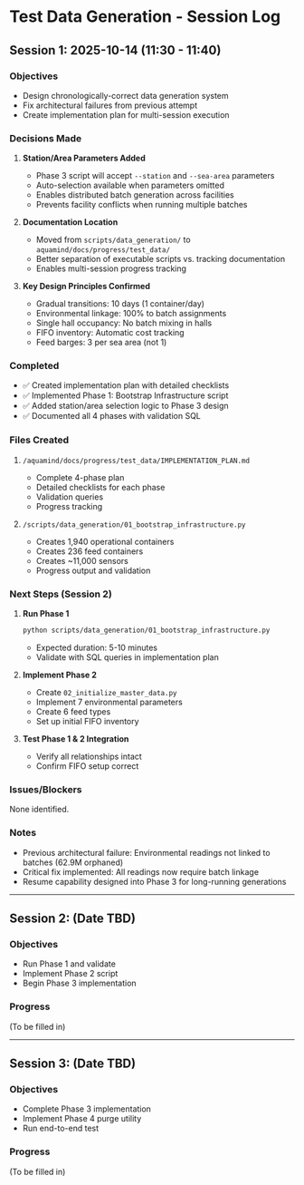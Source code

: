 # Test Data Generation - Session Log

## Session 1: 2025-10-14 (11:30 - 11:40)

### Objectives
- Design chronologically-correct data generation system
- Fix architectural failures from previous attempt
- Create implementation plan for multi-session execution

### Decisions Made

1. **Station/Area Parameters Added**
   - Phase 3 script will accept `--station` and `--sea-area` parameters
   - Auto-selection available when parameters omitted
   - Enables distributed batch generation across facilities
   - Prevents facility conflicts when running multiple batches

2. **Documentation Location**
   - Moved from `scripts/data_generation/` to `aquamind/docs/progress/test_data/`
   - Better separation of executable scripts vs. tracking documentation
   - Enables multi-session progress tracking

3. **Key Design Principles Confirmed**
   - Gradual transitions: 10 days (1 container/day)
   - Environmental linkage: 100% to batch assignments
   - Single hall occupancy: No batch mixing in halls
   - FIFO inventory: Automatic cost tracking
   - Feed barges: 3 per sea area (not 1)

### Completed

- ✅ Created implementation plan with detailed checklists
- ✅ Implemented Phase 1: Bootstrap Infrastructure script
- ✅ Added station/area selection logic to Phase 3 design
- ✅ Documented all 4 phases with validation SQL

### Files Created

1. `/aquamind/docs/progress/test_data/IMPLEMENTATION_PLAN.md`
   - Complete 4-phase plan
   - Detailed checklists for each phase
   - Validation queries
   - Progress tracking

2. `/scripts/data_generation/01_bootstrap_infrastructure.py`
   - Creates 1,940 operational containers
   - Creates 236 feed containers
   - Creates ~11,000 sensors
   - Progress output and validation

### Next Steps (Session 2)

1. **Run Phase 1**
   ```bash
   python scripts/data_generation/01_bootstrap_infrastructure.py
   ```
   - Expected duration: 5-10 minutes
   - Validate with SQL queries in implementation plan

2. **Implement Phase 2**
   - Create `02_initialize_master_data.py`
   - Implement 7 environmental parameters
   - Create 6 feed types
   - Set up initial FIFO inventory

3. **Test Phase 1 & 2 Integration**
   - Verify all relationships intact
   - Confirm FIFO setup correct

### Issues/Blockers

None identified.

### Notes

- Previous architectural failure: Environmental readings not linked to batches (62.9M orphaned)
- Critical fix implemented: All readings now require batch linkage
- Resume capability designed into Phase 3 for long-running generations

---

## Session 2: (Date TBD)

### Objectives
- Run Phase 1 and validate
- Implement Phase 2 script
- Begin Phase 3 implementation

### Progress

(To be filled in)

---

## Session 3: (Date TBD)

### Objectives
- Complete Phase 3 implementation
- Implement Phase 4 purge utility
- Run end-to-end test

### Progress

(To be filled in)
